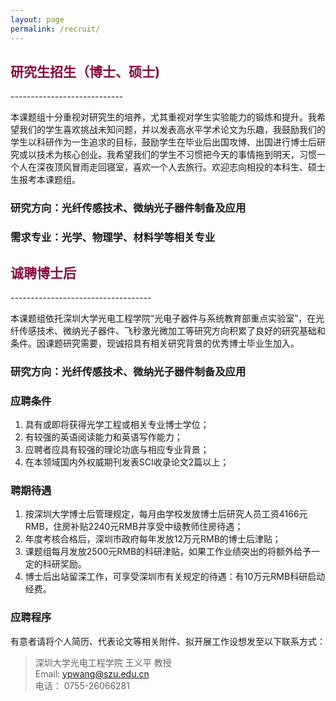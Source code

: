 ```yaml
---
layout: page
permalink: /recruit/
---
```


<h2 style="color: #870A40;">研究生招生（博士、硕士)</h2>
----------------------------

本课题组十分重视对研究生的培养，尤其重视对学生实验能力的锻炼和提升。我希望我们的学生喜欢挑战未知问题，并以发表高水平学术论文为乐趣，我鼓励我们的学生以科研作为一生追求的目标，鼓励学生在毕业后出国攻博、出国进行博士后研究或以技术为核心创业。我希望我们的学生不习惯把今天的事情拖到明天，习惯一个人在深夜顶风冒雨走回寝室，喜欢一个人去旅行。欢迎志向相投的本科生、硕士生报考本课题组。

### 研究方向：光纤传感技术、微纳光子器件制备及应用

### 需求专业：光学、物理学、材料学等相关专业

<h2 style="color: #870A40;">诚聘博士后</h2>
-----------------------------------

本课题组依托深圳大学光电工程学院“光电子器件与系统教育部重点实验室”，在光纤传感技术、微纳光子器件、飞秒激光微加工等研究方向积累了良好的研究基础和条件。因课题研究需要，现诚招具有相关研究背景的优秀博士毕业生加入。

### 研究方向：光纤传感技术、微纳光子器件制备及应用

### 应聘条件
  
  1. 具有或即将获得光学工程或相关专业博士学位；
  2. 有较强的英语阅读能力和英语写作能力；
  3. 应聘者应具有较强的理论功底与相应专业背景；
  4. 在本领域国内外权威期刊发表SCI收录论文2篇以上；

### 聘期待遇

  1. 按深圳大学博士后管理规定，每月由学校发放博士后研究人员工资4166元RMB，住房补贴2240元RMB并享受中级教师住房待遇；
  2. 年度考核合格后，深圳市政府每年发放12万元RMB的博士后津贴；
  3. 课题组每月发放2500元RMB的科研津贴，如果工作业绩突出的将额外给予一定的科研奖励。
  4. 博士后出站留深工作，可享受深圳市有关规定的待遇：有10万元RMB科研启动经费。

### 应聘程序

有意者请将个人简历、代表论文等相关附件、拟开展工作设想发至以下联系方式：

> 深圳大学光电工程学院 王义平 教授<br>
> Email: ypwang@szu.edu.cn<br>
> 电话： 0755-26066281

